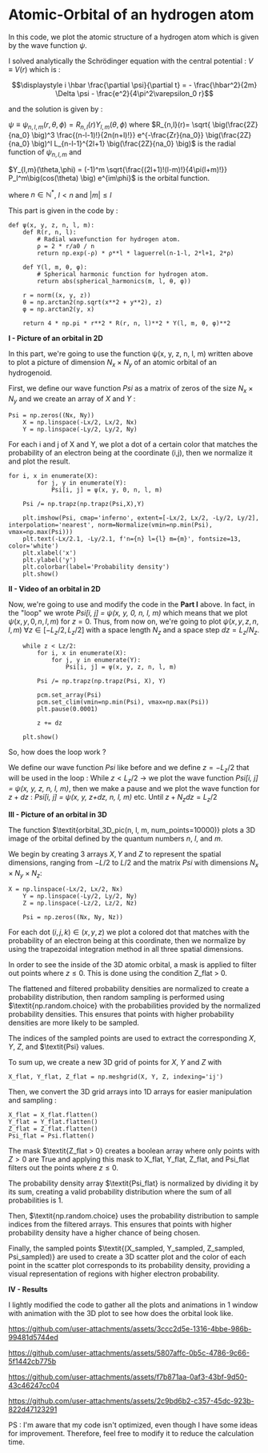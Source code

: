 # Atomic-Orbital of an hydrogen atom
In this code, we plot the atomic structure of a hydrogen atom which is given by the wave function $\psi$.

I solved analytically the Schrödinger equation with the central potential : $V \equiv V(r)$ which is :

$$\displaystyle i \hbar \frac{\partial \psi}{\partial t} = - \frac{\hbar^2}{2m} \Delta \psi - \frac{e^2}{4\pi^2\varepsilon_0 r}$$ 

and the solution is given by :

$\psi \equiv \psi_{n,l,m}(r,\theta,\phi) = R_{n,l}(r)Y_{l,m}(\theta,\phi)$ where $R_{n,l}(r)= \sqrt{ \big(\frac{2Z}{na_0} \big)^3 \frac{(n-l-1)!}{2n(n+l)!}} e^{-\frac{Zr}{na_0}} \big(\frac{2Z}{na_0} \big)^l L_{n-l-1}^{2l+1} \big(\frac{2Z}{na_0} \big)$ is the radial function of $\psi_{n,l,m}$ and 

$Y_{l,m}(\theta,\phi) = (-1)^m \sqrt{\frac{(2l+1)!(l-m)!}{4\pi(l+m)!}} P_l^m\big(cos(\theta) \big) e^{im\phi}$ is the orbital function.

where $n \in \mathbb{N}^*$, $l \lt n$ and $\lvert m \rvert \leq l$

This part is given in the code by : 

    def ψ(x, y, z, n, l, m):
        def R(r, n, l):
            # Radial wavefunction for hydrogen atom.
            ρ = 2 * r/a0 / n
            return np.exp(-ρ) * ρ**l * laguerrel(n-1-l, 2*l+1, 2*ρ)
    
        def Y(l, m, θ, φ):
            # Spherical harmonic function for hydrogen atom.
            return abs(spherical_harmonics(m, l, θ, φ))
    
        r = norm((x, y, z))
        θ = np.arctan2(np.sqrt(x**2 + y**2), z)
        φ = np.arctan2(y, x)
    
        return 4 * np.pi * r**2 * R(r, n, l)**2 * Y(l, m, θ, φ)**2

$\textbf{I - Picture of an orbital in 2D}$

In this part, we're going to use the function ψ(x, y, z, n, l, m) written above to plot a picture of dimension $N_x \times N_y$ of an atomic orbital of an hydrogenoid.

First, we define our wave function $\textit{Psi}$ as a matrix of zeros of the size $N_x \times N_y$ and we create an array of $X$ and $Y$ :

    Psi = np.zeros((Nx, Ny))
        X = np.linspace(-Lx/2, Lx/2, Nx)
        Y = np.linspace(-Ly/2, Ly/2, Ny)

For each i and j of X and Y, we plot a dot of a certain color that matches the probability of an electron being at the coordinate (i,j), then we normalize it and plot the result.

    for i, x in enumerate(X):
            for j, y in enumerate(Y):
                Psi[i, j] = ψ(x, y, 0, n, l, m)
            
        Psi /= np.trapz(np.trapz(Psi,X),Y)
        
        plt.imshow(Psi, cmap='inferno', extent=[-Lx/2, Lx/2, -Ly/2, Ly/2], interpolation='nearest', norm=Normalize(vmin=np.min(Psi), vmax=np.max(Psi)))
        plt.text(-Lx/2.1, -Ly/2.1, f'n={n} l={l} m={m}', fontsize=13, color='white')
        plt.xlabel('x')
        plt.ylabel('y')
        plt.colorbar(label='Probability density')
        plt.show()


$\textbf{II - Video of an orbital in 2D}$

Now, we're going to use and modify the code in the $\textbf{Part I}$ above. In fact, in the "loop" we wrote $\textit{Psi[i, j] = ψ(x, y, 0, n, l, m)}$ which means that we plot $ψ(x, y, 0, n, l, m)$ for $z=0$. Thus, from now on, we're going to plot $ψ(x, y, z, n, l, m)$ $\forall z \in [-L_z/2, L_z/2]$ with a space length $N_z$ and a space step $dz = L_z/N_z$.

    
        while z < Lz/2:
            for i, x in enumerate(X):
                for j, y in enumerate(Y):
                    Psi[i, j] = ψ(x, y, z, n, l, m)
            
            Psi /= np.trapz(np.trapz(Psi, X), Y)
            
            pcm.set_array(Psi)
            pcm.set_clim(vmin=np.min(Psi), vmax=np.max(Psi))
            plt.pause(0.0001)
            
            z += dz
        
        plt.show()

So, how does the loop work ?

We define our wave function $\textit{Psi}$ like before and we define $z=-L_z/2$ that will be used in the loop : While $z \lt L_z/2$ $\longrightarrow$ we plot the wave function $\textit{Psi[i, j] = ψ(x, y, z, n, l, m)}$, then we make a pause and we plot the wave function for $z+dz$ : $\textit{Psi[i, j] = ψ(x, y, z+dz, n, l, m)}$ etc. Until $z + N_z dz=L_z/2$

$\textbf{III - Picture of an orbital in 3D}$

The function $\textit{orbital_3D_pic(n, l, m, num_points=10000)} plots a 3D image of the orbital defined by the quantum numbers $n$, $l$, and $m$.

We begin by creating 3 arrays $X, Y$ and $Z$ to represent the spatial dimensions, ranging from $-L/2$ to $L/2$ and the matrix $\textit{Psi}$ with dimensions $N_x\times N_y \times N_z$:

    X = np.linspace(-Lx/2, Lx/2, Nx)
        Y = np.linspace(-Ly/2, Ly/2, Ny)
        Z = np.linspace(-Lz/2, Lz/2, Nz)
        
        Psi = np.zeros((Nx, Ny, Nz))

For each dot $(i,j,k) \in (x,y,z)$ we plot a colored dot that matches with the probability of an electron being at this coordinate, then we normalize by using the trapezoidal integration method in all three spatial dimensions.

In order to see the inside of the 3D atomic orbital, a mask is applied to filter out points where $z \leq 0$. This is done using the condition Z_flat > 0.

The flattened and filtered probability densities are normalized to create a probability distribution, then random sampling is performed using $\textit{np.random.choice} with the probabilities provided by the normalized probability densities. This ensures that points with higher probability densities are more likely to be sampled.

The indices of the sampled points are used to extract the corresponding $X$, $Y$, $Z$, and $\textit{Psi} values.

To sum up, we create a new 3D grid of points for $X$, $Y$ and $Z$ with 

    X_flat, Y_flat, Z_flat = np.meshgrid(X, Y, Z, indexing='ij')

Then, we convert the 3D grid arrays into 1D arrays for easier manipulation and sampling :

    X_flat = X_flat.flatten()
    Y_flat = Y_flat.flatten()
    Z_flat = Z_flat.flatten()
    Psi_flat = Psi.flatten()

The mask $\textit{Z_flat > 0} creates a boolean array where only points with $Z>0$ are True and applying this mask to X_flat, Y_flat, Z_flat, and Psi_flat filters out the points where $z \leq 0$.

The probability density array $\textit{Psi_flat} is normalized by dividing it by its sum, creating a valid probability distribution where the sum of all probabilities is 1.

Then, $\textit{np.random.choice} uses the probability distribution to sample indices from the filtered arrays. This ensures that points with higher probability density have a higher chance of being chosen.

Finally, the sampled points $\textit{(X_sampled, Y_sampled, Z_sampled, Psi_sampled)} are used to create a 3D scatter plot and the color of each point in the scatter plot corresponds to its probability density, providing a visual representation of regions with higher electron probability.

$\textbf{IV - Results}$

I lightly modified the code to gather all the plots and animations in 1 window with animation with the 3D plot to see how does the orbital look like.



https://github.com/user-attachments/assets/3ccc2d5e-1316-4bbe-986b-99481d5744ed


https://github.com/user-attachments/assets/5807affc-0b5c-4786-9c66-5f1442cb775b


https://github.com/user-attachments/assets/f7b871aa-0af3-43bf-9d50-43c46247cc04


https://github.com/user-attachments/assets/2c9bd6b2-c357-45dc-923b-822d47123291


PS : I'm aware that my code isn't optimized, even though I have some ideas for improvement. Therefore, feel free to modify it to reduce the calculation time.




